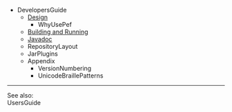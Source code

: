   * DevelopersGuide
    * [Design](BrailleUtilsDesign.md)
      * WhyUsePef
    * [Building and Running](DevelopmentPhases.md)
    * [Javadoc](Javadoc.md)
    * RepositoryLayout
    * JarPlugins
    * Appendix
      * VersionNumbering
      * UnicodeBraillePatterns


---

See also:<br />
UsersGuide
